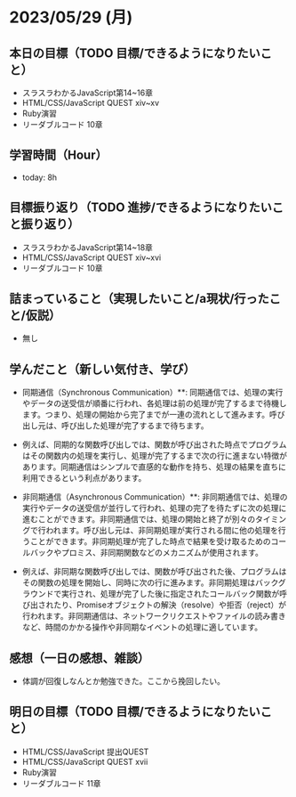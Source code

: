 # 2023/05/29 (月)

## 本日の目標（TODO 目標/できるようになりたいこと）

- スラスラわかるJavaScript第14~16章
- HTML/CSS/JavaScript QUEST xiv~xv
- Ruby演習
- リーダブルコード 10章

## 学習時間（Hour）

- today: 8h

## 目標振り返り（TODO 進捗/できるようになりたいこと振り返り）

- スラスラわかるJavaScript第14~18章
- HTML/CSS/JavaScript QUEST xiv~xvi
- リーダブルコード 10章

## 詰まっていること（実現したいこと/a現状/行ったこと/仮説）

- 無し

## 学んだこと（新しい気付き、学び）

- 同期通信（Synchronous Communication）**:
同期通信では、処理の実行やデータの送受信が順番に行われ、各処理は前の処理が完了するまで待機します。つまり、処理の開始から完了までが一連の流れとして進みます。呼び出し元は、呼び出した処理が完了するまで待ちます。
 - 例えば、同期的な関数呼び出しでは、関数が呼び出された時点でプログラムはその関数内の処理を実行し、処理が完了するまで次の行に進まない特徴があります。同期通信はシンプルで直感的な動作を持ち、処理の結果を直ちに利用できるという利点があります。

- 非同期通信（Asynchronous Communication）**:
非同期通信では、処理の実行やデータの送受信が並行して行われ、処理の完了を待たずに次の処理に進むことができます。非同期通信では、処理の開始と終了が別々のタイミングで行われます。呼び出し元は、非同期処理が実行される間に他の処理を行うことができます。非同期処理が完了した時点で結果を受け取るためのコールバックやプロミス、非同期関数などのメカニズムが使用されます。
 - 例えば、非同期な関数呼び出しでは、関数が呼び出された後、プログラムはその関数の処理を開始し、同時に次の行に進みます。非同期処理はバックグラウンドで実行され、処理が完了した後に指定されたコールバック関数が呼び出されたり、Promiseオブジェクトの解決（resolve）や拒否（reject）が行われます。非同期通信は、ネットワークリクエストやファイルの読み書きなど、時間のかかる操作や非同期なイベントの処理に適しています。

## 感想（一日の感想、雑談）

- 体調が回復しなんとか勉強できた。ここから挽回したい。

## 明日の目標（TODO 目標/できるようになりたいこと）

- HTML/CSS/JavaScript 提出QUEST
- HTML/CSS/JavaScript QUEST xvii
- Ruby演習
- リーダブルコード 11章
